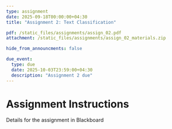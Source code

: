 ```yaml
---
type: assignment
date: 2025-09-18T00:00:00+04:30
title: "Assignment 2: Text Classification"

pdf: /static_files/assignments/assign_02.pdf
attachment: /static_files/assignments/assign_02_materials.zip

hide_from_announcments: false

due_event: 
  type: due
  date: 2025-10-03T23:59:00+04:30
  description: "Assignment 2 due"
---
```


# Assignment Instructions

Details for the assignment in Blackboard
